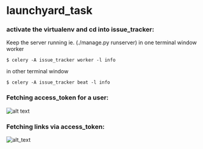# launchyard_task

### activate the virtualenv and cd into issue_tracker:
Keep the server running ie. (./manage.py runserver)
in one terminal window worker
```
$ celery -A issue_tracker worker -l info
```
in other terminal window
```
$ celery -A issue_tracker beat -l info
```
### Fetching access_token for a user:
![alt text](https://raw.githubusercontent.com/Anubhav722/launchyard_task/master/postman_images/postman_post.png)

### Fetching links via access_token:
![alt_text](https://raw.githubusercontent.com/Anubhav722/launchyard_task/master/postman_images/postman_get.png)
